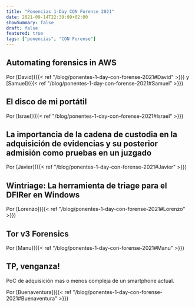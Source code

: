 ```yaml
---
title: "Ponencias 1-Day CON Forense 2021"
date: 2021-09-14T22:39:09+02:00
showSummary: false
draft: false
featured: true
tags: ["ponencias", "CON Forense"]
---
```


## Automating forensics in AWS

Por [David]({{< ref "/blog/ponentes-1-day-con-forense-2021#David" >}}) y [Samuel]({{< ref "/blog/ponentes-1-day-con-forense-2021#Samuel" >}})

## El disco de mi portátil

Por [Israel]({{< ref "/blog/ponentes-1-day-con-forense-2021#Israel" >}})

## La importancia de la cadena de custodia en la adquisición de evidencias y su posterior admisión como pruebas en un juzgado

Por [Javier]({{< ref "/blog/ponentes-1-day-con-forense-2021#Javier" >}})

## Wintriage: La herramienta de triage para el DFIRer en Windows

Por [Lorenzo]({{< ref "/blog/ponentes-1-day-con-forense-2021#Lorenzo" >}})

## Tor v3 Forensics

Por [Manu]({{< ref "/blog/ponentes-1-day-con-forense-2021#Manu" >}})

## TP, venganza!

PoC de adquisición mas o menos compleja de un smartphone actual.

Por [Buenaventura]({{< ref "/blog/ponentes-1-day-con-forense-2021#Buenaventura" >}})
